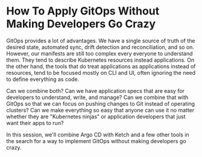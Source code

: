 # How To Apply GitOps Without Making Developers Go Crazy

GitOps provides a lot of advantages. We have a single source of truth of the desired state, automated sync, drift detection and reconciliation, and so on. However, our manifests are still too complex every everyone to understand them. They tend to describe Kubernetes resources instead applications. On the other hand, the tools that do treat applications as applications instead of resources, tend to be focused mostly on CLI and UI, often ignoring the need to define everything as code.

Can we combine both? Can we have application specs that are easy for developers to understand, write, and manage? Can we combine that with GitOps so that we can focus on pushing changes to Git instead of operating clusters? Can we make everything so easy that anyone can use it no matter whether they are "Kubernetes ninjas" or application developers that just want their apps to run?

In this session, we'll combine Argo CD with Ketch and a few other tools in the search for a way to implement GitOps without making developers go crazy. 